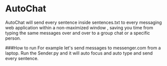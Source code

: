 # AutoChat

AutoChat will send every sentence inside sentences.txt to every messaging web application within a non-maximized window , saving you time from typing the same messages over and over to a group chat or a specific person.

###How to run
For example let's send messages to messenger.com from a laptop. Run the Sender.py and it will auto focus and auto type and send every sentence.



